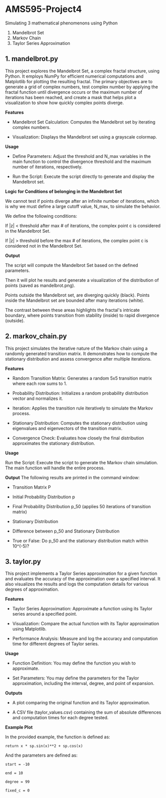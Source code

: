 # AMS595-Project4
Simulating 3 mathematical phenomenons using Python 
1. Mandelbrot Set
2. Markov Chain
3. Taylor Series Approximation

## 1. mandelbrot.py

This project explores the Mandelbrot Set, a complex fractal structure, using Python. It employs NumPy for efficient numerical computations and Matplotlib for plotting the resulting fractal. The primary objectives are to generate a grid of complex numbers, test complex number by applying the fractal function until divergence occurs or the maximum number of iterations has been reached, and create a mask that helps plot a visualization to show how quickly complex points diverge. 

**Features**

- Mandelbrot Set Calculation: Computes the Mandelbrot set by iterating complex numbers.

- Visualization: Displays the Mandelbrot set using a grayscale colormap.

**Usage**

- Define Parameters: Adjust the threshold and N_max variables in the main function to control the divergence threshold and the maximum number of iterations, respectively.

- Run the Script: Execute the script directly to generate and display the Mandelbrot set.


**Logic for Conditions of belonging in the Mandelbrot Set**

We cannot test if points diverge after an infinite number of iterations, which is why we must define a large cutoff value, N_max, to simulate the behavior. 

We define the following conditions: 

If |z| < threshold after max # of iterations, the complex point c is considered in the Mandelbrot Set. 

If |z| > threshold before the max # of iterations, the complex point c is considered not in the Mandelbrot Set. 

**Output**

The script will compute the Mandelbrot Set based on the defined parameters.

Then it will plot he results and generate a visualization of the distribution of points (saved as mandelbrot.png).

Points outside the Mandelbrot set, are diverging quickly (black). Points inside the Mandelbrot set are bounded after many iterations (white).

The contrast between these areas highlights the fractal's intricate boundary, where points transition from stability (inside) to rapid divergence (outside).



## 2. markov_chain.py

This project simulates the iterative nature of the Markov chain using a randomly generated transition matrix. It demonstrates how to compute the stationary distribution and assess convergence after multiple iterations.

**Features**

- Random Transition Matrix: Generates a random 5x5 transition matrix where each row sums to 1.

- Probability Distribution: Initializes a random probability distribution vector and normalizes it.

- Iteration: Applies the transition rule iteratively to simulate the Markov process.

- Stationary Distribution: Computes the stationary distribution using eigenvalues and eigenvectors of the transition matrix.

- Convergence Check: Evaluates how closely the final distribution approximates the stationary distribution.


**Usage**

Run the Script: Execute the script to generate the Markov chain simulation. The main function will handle the entire process.

**Output**
The following results are printed in the command window: 

- Transition Matrix P

- Initial Probability Distribution p

- Final Probability Distribution p_50 (applies 50 iterations of transition matrix)

- Stationary Distribution

- Difference between p_50 and Stationary Distribution

- True or False: Do p_50 and the stationary distribution match within 10^(-5)? 


## 3. taylor.py
This project implements a Taylor Series approximation for a given function and evaluates the accuracy of the approximation over a specified interval. It also visualizes the results and logs the computation details for various degrees of approximation.

**Features**

- Taylor Series Approximation: Approximate a function using its Taylor series around a specified point.

- Visualization: Compare the actual function with its Taylor approximation using Matplotlib.

- Performance Analysis: Measure and log the accuracy and computation time for different degrees of Taylor series.


**Usage**

- Function Definition: You may define the function you wish to approximate.

- Set Parameters: You may define the parameters for the Taylor approximation, including the interval, degree, and point of expansion.


**Outputs**

- A plot comparing the original function and its Taylor approximation.

- A CSV file (taylor_values.csv) containing the sum of absolute differences and computation times for each degree tested.

**Example Plot**

In the provided example, the function is defined as:

    return x * sp.sin(x)**2 + sp.cos(x)

And the parameters are defined as:

    start = -10
    
    end = 10
    
    degree = 99
    
    fixed_c = 0
